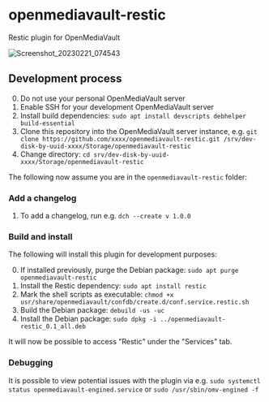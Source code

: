 openmediavault-restic
=======================

Restic plugin for OpenMediaVault

![Screenshot_20230221_074543](https://user-images.githubusercontent.com/31949120/220196062-d63be1b0-b81f-4221-ba4e-98c6162f75f1.png)

## Development process

0. Do not use your personal OpenMediaVault server
1. Enable SSH for your development OpenMediaVault server
2. Install build dependencies: `sudo apt install devscripts debhelper build-essential`
3. Clone this repository into the OpenMediaVault server instance, e.g. `git clone https://github.com/xxxx/openmediavault-restic.git /srv/dev-disk-by-uuid-xxxx/Storage/openmediavault-restic`
4. Change directory: `cd srv/dev-disk-by-uuid-xxxx/Storage/openmediavault-restic`

The following now assume you are in the `openmediavault-restic` folder:

### Add a changelog

1. To add a changelog, run e.g. `dch --create v 1.0.0`

### Build and install

The following will install this plugin for development purposes:

0. If installed previously, purge the Debian package: `sudo apt purge openmediavault-restic`
1. Install the Restic dependency: `sudo apt install restic`
2. Mark the shell scripts as executable: `chmod +x usr/share/openmediavault/confdb/create.d/conf.service.restic.sh`
3. Build the Debian package: `debuild -us -uc`
4. Install the Debian package: `sudo dpkg -i ../openmediavault-restic_0.1_all.deb`

It will now be possible to access "Restic" under the "Services" tab.

### Debugging

It is possible to view potential issues with the plugin via e.g. `sudo systemctl status openmediavault-engined.service` or `sudo /usr/sbin/omv-engined -f`
